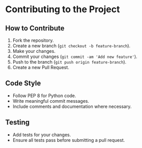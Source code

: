 # Contributing to the Project

## How to Contribute

1. Fork the repository.
2. Create a new branch (`git checkout -b feature-branch`).
3. Make your changes.
4. Commit your changes (`git commit -am 'Add new feature'`).   
5. Push to the branch (`git push origin feature-branch`).
6. Create a new Pull Request.

## Code Style

- Follow PEP 8 for Python code.
- Write meaningful commit messages.
- Include comments and documentation where necessary.

## Testing

- Add tests for your changes.
- Ensure all tests pass before submitting a pull request.

